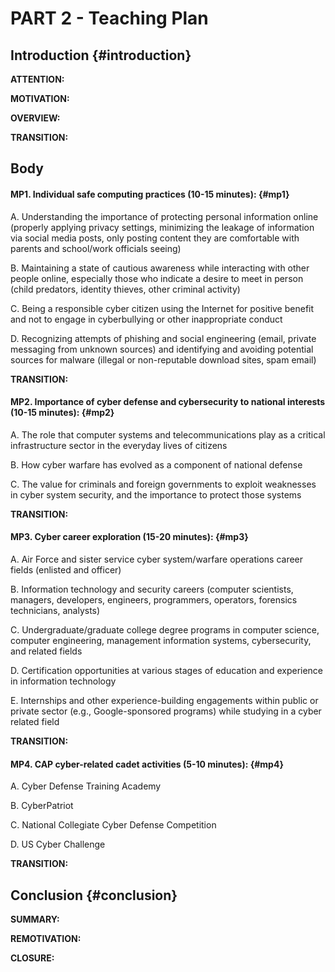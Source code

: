 # PART 2 - Teaching Plan

## Introduction {#introduction}

**ATTENTION:**

**MOTIVATION:**

**OVERVIEW:**

**TRANSITION:**

## Body

#### MP1. Individual safe computing practices \(10-15 minutes\): {#mp1}

A. Understanding the importance of protecting personal information online \(properly applying privacy settings, minimizing the leakage of information via social media posts, only posting content they are comfortable with parents and school/work officials seeing\)

B. Maintaining a state of cautious awareness while interacting with other people online, especially those who indicate a desire to meet in person \(child predators, identity thieves, other criminal activity\)

C. Being a responsible cyber citizen using the Internet for positive benefit and not to engage in cyberbullying or other inappropriate conduct

D. Recognizing attempts of phishing and social engineering \(email, private messaging from unknown sources\) and identifying and avoiding potential sources for malware \(illegal or non-reputable download sites, spam email\)

**TRANSITION:**

#### MP2. Importance of cyber defense and cybersecurity to national interests \(10-15 minutes\): {#mp2}

A. The role that computer systems and telecommunications play as a critical infrastructure sector in the everyday lives of citizens

B. How cyber warfare has evolved as a component of national defense

C. The value for criminals and foreign governments to exploit weaknesses in cyber system security, and the importance to protect those systems

**TRANSITION:**

#### MP3. Cyber career exploration \(15-20 minutes\): {#mp3}

A. Air Force and sister service cyber system/warfare operations career fields \(enlisted and officer\)

B. Information technology and security careers \(computer scientists, managers, developers, engineers, programmers, operators, forensics technicians, analysts\)

C. Undergraduate/graduate college degree programs in computer science, computer engineering, management information systems, cybersecurity, and related fields

D. Certification opportunities at various stages of education and experience in information technology

E. Internships and other experience-building engagements within public or private sector \(e.g., Google-sponsored programs\) while studying in a cyber related field

**TRANSITION:**

#### MP4. CAP cyber-related cadet activities \(5-10 minutes\): {#mp4}

A. Cyber Defense Training Academy

B. CyberPatriot

C. National Collegiate Cyber Defense Competition

D. US Cyber Challenge

**TRANSITION:**

## Conclusion {#conclusion}

**SUMMARY:**

**REMOTIVATION:**

**CLOSURE:**

